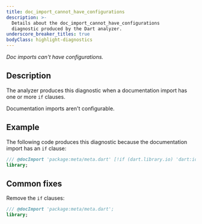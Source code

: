 ```yaml
---
title: doc_import_cannot_have_configurations
description: >-
  Details about the doc_import_cannot_have_configurations
  diagnostic produced by the Dart analyzer.
underscore_breaker_titles: true
bodyClass: highlight-diagnostics
---
```


_Doc imports can't have configurations._

## Description

The analyzer produces this diagnostic when a documentation import has one
or more `if` clauses.

Documentation imports aren't configurable.

## Example

The following code produces this diagnostic because the documentation
import has an `if` clause:

```dart
/// @docImport 'package:meta/meta.dart' [!if (dart.library.io) 'dart:io'!];
library;
```

## Common fixes

Remove the `if` clauses:

```dart
/// @docImport 'package:meta/meta.dart';
library;
```
